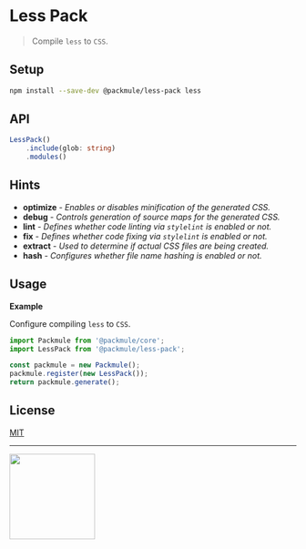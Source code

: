 # Less Pack

> Compile `less` to `CSS`.

## Setup

```bash
npm install --save-dev @packmule/less-pack less
```

## API

```ts
LessPack()
    .include(glob: string)
    .modules()
```

## Hints

-   **optimize** - _Enables or disables minification of the generated CSS._
-   **debug** - _Controls generation of source maps for the generated CSS._
-   **lint** - _Defines whether code linting via `stylelint` is enabled or not._
-   **fix** - _Defines whether code fixing via `stylelint` is enabled or not._
-   **extract** - _Used to determine if actual CSS files are being created._
-   **hash** - _Configures whether file name hashing is enabled or not._

## Usage

**Example**

Configure compiling `less` to `CSS`.

```ts
import Packmule from '@packmule/core';
import LessPack from '@packmule/less-pack';

const packmule = new Packmule();
packmule.register(new LessPack());
return packmule.generate();
```

## License

[MIT](https://choosealicense.com/licenses/mit/)

---

[<img src="https://www.pixelart.at/fileadmin/images/logo-new/logo.svg" width="150">](https://www.pixelart.at/)

